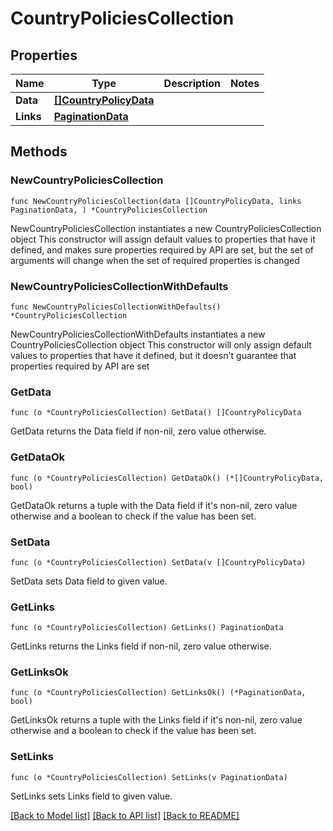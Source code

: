 # CountryPoliciesCollection

## Properties

Name | Type | Description | Notes
------------ | ------------- | ------------- | -------------
**Data** | [**[]CountryPolicyData**](CountryPolicyData.md) |  | 
**Links** | [**PaginationData**](PaginationData.md) |  | 

## Methods

### NewCountryPoliciesCollection

`func NewCountryPoliciesCollection(data []CountryPolicyData, links PaginationData, ) *CountryPoliciesCollection`

NewCountryPoliciesCollection instantiates a new CountryPoliciesCollection object
This constructor will assign default values to properties that have it defined,
and makes sure properties required by API are set, but the set of arguments
will change when the set of required properties is changed

### NewCountryPoliciesCollectionWithDefaults

`func NewCountryPoliciesCollectionWithDefaults() *CountryPoliciesCollection`

NewCountryPoliciesCollectionWithDefaults instantiates a new CountryPoliciesCollection object
This constructor will only assign default values to properties that have it defined,
but it doesn't guarantee that properties required by API are set

### GetData

`func (o *CountryPoliciesCollection) GetData() []CountryPolicyData`

GetData returns the Data field if non-nil, zero value otherwise.

### GetDataOk

`func (o *CountryPoliciesCollection) GetDataOk() (*[]CountryPolicyData, bool)`

GetDataOk returns a tuple with the Data field if it's non-nil, zero value otherwise
and a boolean to check if the value has been set.

### SetData

`func (o *CountryPoliciesCollection) SetData(v []CountryPolicyData)`

SetData sets Data field to given value.


### GetLinks

`func (o *CountryPoliciesCollection) GetLinks() PaginationData`

GetLinks returns the Links field if non-nil, zero value otherwise.

### GetLinksOk

`func (o *CountryPoliciesCollection) GetLinksOk() (*PaginationData, bool)`

GetLinksOk returns a tuple with the Links field if it's non-nil, zero value otherwise
and a boolean to check if the value has been set.

### SetLinks

`func (o *CountryPoliciesCollection) SetLinks(v PaginationData)`

SetLinks sets Links field to given value.



[[Back to Model list]](../README.md#documentation-for-models) [[Back to API list]](../README.md#documentation-for-api-endpoints) [[Back to README]](../README.md)


